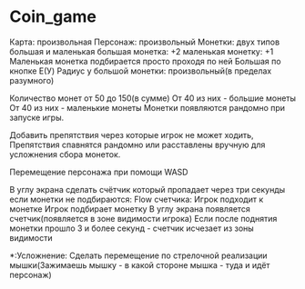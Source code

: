 # Coin_game
Карта: произвольная
Персонаж: произвольный
Монетки: двух типов большая и маленькая
большая монетка: +2
маленькая монетку: +1
Маленькая монетка подбирается просто проходя по ней
Большая по кнопке E(У)
Радиус у большой монетки: произвольный(в пределах разумного)

Количество монет от 50 до 150(в сумме)
От 40 из них - большие монеты
От 40 из них - маленькие монеты
Монетки появляются рандомно при запуске игры.

Добавить препятствия через которые игрок не может ходить, Препятствия спавнятся рандомно или расставлены вручную для усложнения сбора монеток.

Перемещение персонажа при помощи WASD

В углу экрана сделать счётчик который пропадает через три секунды если монетки не подбираются:
Flow счетчика:
Игрок подходит к монетке
Игрок подбирает монетку
В углу экрана появляется счетчик(появляется в зоне видимости игрока)
Если после поднятия монетки прошло 3 и более секунд - счетчик исчезает из зоны видимости

*:Усложнение:
Сделать перемещение по стрелочной реализации мышки(Зажимаешь мышку - в какой стороне мышка - туда и идёт персонаж)
